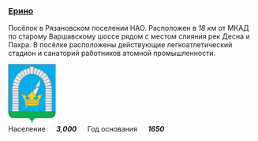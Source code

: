 <!--2022-07-25 01:11:12-->
### [Ерино]()
Посёлок в Рязановском поселении НАО.
Расположен в *18* км от МКАД по старому Варшавскому шоссе рядом с местом слияния рек Десна и Пахра.
В посёлке расположены действующие легкоатлетический стадион и санаторий работников атомной промышленности.

<img src="Ryazanovskoe.png" width="96px"><br>
Население &emsp; ***3,000*** &emsp;
Год&nbsp;основания &emsp; ***1650***